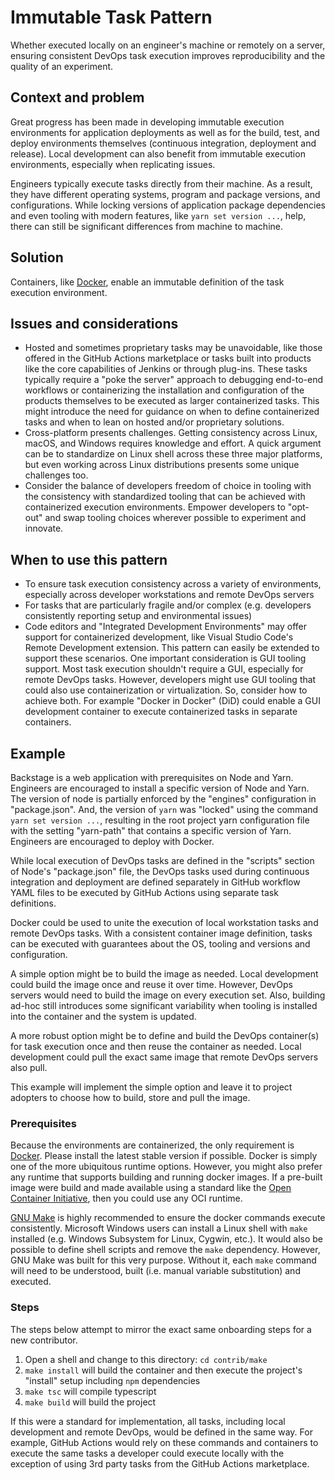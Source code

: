 # Immutable Task Pattern

Whether executed locally on an engineer's machine or remotely on a server, ensuring consistent DevOps task execution improves reproducibility and the quality of an experiment.

## Context and problem

Great progress has been made in developing immutable execution environments for application deployments as well as for the build, test, and deploy environments themselves (continuous integration, deployment and release). Local development can also benefit from immutable execution environments, especially when replicating issues.

Engineers typically execute tasks directly from their machine. As a result, they have different operating systems, program and package versions, and configurations. While locking versions of application package dependencies and even tooling with modern features, like `yarn set version ...`, help, there can still be significant differences from machine to machine.

## Solution

Containers, like [Docker](https://www.docker.com/), enable an immutable definition of the task execution environment.

## Issues and considerations

- Hosted and sometimes proprietary tasks may be unavoidable, like those offered in the GitHub Actions marketplace or tasks built into products like the core capabilities of Jenkins or through plug-ins. These tasks typically require a "poke the server" approach to debugging end-to-end workflows or containerizing the installation and configuration of the products themselves to be executed as larger containerized tasks. This might introduce the need for guidance on when to define containerized tasks and when to lean on hosted and/or proprietary solutions.
- Cross-platform presents challenges. Getting consistency across Linux, macOS, and Windows requires knowledge and effort. A quick argument can be to standardize on Linux shell across these three major platforms, but even working across Linux distributions presents some unique challenges too.
- Consider the balance of developers freedom of choice in tooling with the consistency with standardized tooling that can be achieved with containerized execution environments. Empower developers to "opt-out" and swap tooling choices wherever possible to experiment and innovate.

## When to use this pattern

- To ensure task execution consistency across a variety of environments, especially across developer workstations and remote DevOps servers
- For tasks that are particularly fragile and/or complex (e.g. developers consistently reporting setup and environmental issues)
- Code editors and "Integrated Development Environments" may offer support for containerized development, like Visual Studio Code's Remote Development extension. This pattern can easily be extended to support these scenarios. One important consideration is GUI tooling support. Most task execution shouldn't require a GUI, especially for remote DevOps tasks. However, developers might use GUI tooling that could also use containerization or virtualization. So, consider how to achieve both. For example "Docker in Docker" (DiD) could enable a GUI development container to execute containerized tasks in separate containers.

## Example

Backstage is a web application with prerequisites on Node and Yarn. Engineers are encouraged to install a specific version of Node and Yarn. The version of node is partially enforced by the "engines" configuration in "package.json". And, the version of `yarn` was "locked" using the command `yarn set version ...`, resulting in the root project yarn configuration file with the setting "yarn-path" that contains a specific version of Yarn. Engineers are encouraged to deploy with Docker.

While local execution of DevOps tasks are defined in the "scripts" section of Node's "package.json" file, the DevOps tasks used during continuous integration and deployment are defined separately in GitHub workflow YAML files to be executed by GitHub Actions using separate task definitions.

Docker could be used to unite the execution of local workstation tasks and remote DevOps tasks. With a consistent container image definition, tasks can be executed with guarantees about the OS, tooling and versions and configuration.

A simple option might be to build the image as needed. Local development could build the image once and reuse it over time. However, DevOps servers would need to build the image on every execution set. Also, building ad-hoc still introduces some significant variability when tooling is installed into the container and the system is updated.

A more robust option might be to define and build the DevOps container(s) for task execution once and then reuse the container as needed. Local development could pull the exact same image that remote DevOps servers also pull.

This example will implement the simple option and leave it to project adopters to choose how to build, store and pull the image.

### Prerequisites

Because the environments are containerized, the only requirement is [Docker](https://docs.docker.com/get-docker/). Please install the latest stable version if possible. Docker is simply one of the more ubiquitous runtime options. However, you might also prefer any runtime that supports building and running docker images. If a pre-built image were build and made available using a standard like the [Open Container Initiative](https://opencontainers.org/), then you could use any OCI runtime.

[GNU Make](https://www.gnu.org/software/make/) is highly recommended to ensure the docker commands execute consistently. Microsoft Windows users can install a Linux shell with `make` installed (e.g. Windows Subsystem for Linux, Cygwin, etc.). It would also be possible to define shell scripts and remove the `make` dependency. However, GNU Make was built for this very purpose. Without it, each `make` command will need to be understood, built (i.e. manual variable substitution) and executed.

### Steps

The steps below attempt to mirror the exact same onboarding steps for a new contributor.

1. Open a shell and change to this directory: `cd contrib/make`
2. `make install` will build the container and then execute the project's "install" setup including `npm` dependencies
3. `make tsc` will compile typescript
4. `make build` will build the project

If this were a standard for implementation, all tasks, including local development and remote DevOps, would be defined in the same way. For example, GitHub Actions would rely on these commands and containers to execute the same tasks a developer could execute locally with the exception of using 3rd party tasks from the GitHub Actions marketplace.
